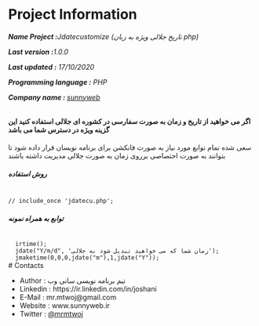 # Project Information
<p><b><h6>Name Project :</b>Jdatecustomize (تاریخ جلالی ویژه به زبان php)</p>
<p><b>Last version  :</b>1.0.0</p>
<p><b>Last updated :</b> 17/10/2020</p>
<p><b>Programming language :</b> PHP</p>
<p><b>Company name : </b><a target="_black" href="https://sunnyweb.ir">sunnyweb</a></p></h6>
<h4>اگر می خواهید از تاریخ و زمان به صورت سفارسی در کشوره ای جلالی استفاده کنید این گزینه ویژه در دسترس شما می باشد</h4>
سعی شده تمام توابع مورد نیاز به صورت فانکشن برای برنامه نویسان قرار داده شود تا بتوانند به صورت احتصاصی برروی زمان به صورت جلالی مدیریت داشته باشند 
 <h5>روش استفاده</h5> 
  <br>
  <code>// include_once 'jdatecu.php';</code>
  <br>
  <h5>توابع به همراه نمونه</h5>
<code>
  irtime();
  jdate("Y/m/d", 'زمان شما که می خواهید تبدیل شود به جلالی');
  jmaketime(0,0,0,jdate("m"),1,jdate("Y"));
</code>
# Contacts
<ul>
<li>   Author      :   تیم برنامه نویسی سانی وب
<li>   Linkedin    :   https://ir.linkedin.com/in/joshani
<li>   E-Mail      :   mr.mtwoj@gmail.com
<li>   Website     :   www.sunnyweb.ir
<li>   Twitter     :   <a href="https://twitter.com/MrMtwoj">@mrmtwoj</a>
</ul>
